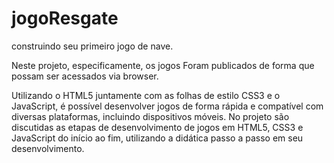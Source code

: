 # jogoResgate
construindo seu primeiro jogo de nave.

 Neste projeto, especificamente, os jogos Foram publicados de forma que possam ser acessados via browser.

Utilizando o HTML5 juntamente com as folhas de estilo CSS3 e o JavaScript, é possível desenvolver jogos de forma rápida e compatível com diversas plataformas, incluindo dispositivos móveis. No projeto são discutidas as etapas de desenvolvimento de jogos em HTML5, CSS3 e JavaScript do início ao fim, utilizando a didática passo a passo em seu desenvolvimento.
